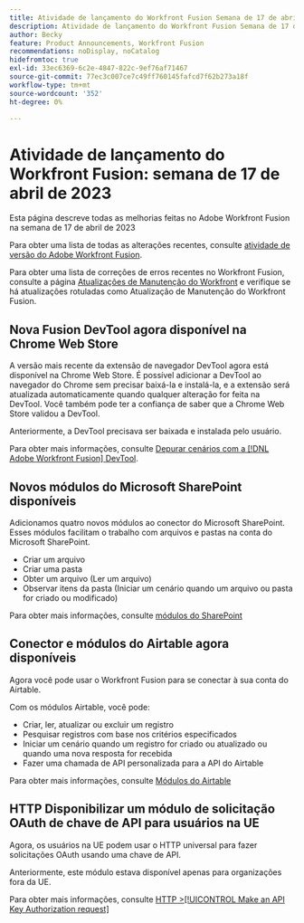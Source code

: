```yaml
---
title: Atividade de lançamento do Workfront Fusion Semana de 17 de abril de 2023
description: Atividade de lançamento do Workfront Fusion Semana de 17 de abril de 2023
author: Becky
feature: Product Announcements, Workfront Fusion
recommendations: noDisplay, noCatalog
hidefromtoc: true
exl-id: 33ec6369-6c2e-4847-822c-9ef76af71467
source-git-commit: 77ec3c007ce7c49ff760145fafcd7f62b273a18f
workflow-type: tm+mt
source-wordcount: '352'
ht-degree: 0%

---
```


# Atividade de lançamento do Workfront Fusion: semana de 17 de abril de 2023

Esta página descreve todas as melhorias feitas no Adobe Workfront Fusion na semana de 17 de abril de 2023

Para obter uma lista de todas as alterações recentes, consulte [atividade de versão do Adobe Workfront Fusion](/help/workfront-fusion/fusion-product-releases/fusion-release-activity.md).

Para obter uma lista de correções de erros recentes no Workfront Fusion, consulte a página [Atualizações de Manutenção do Workfront](https://experienceleague.adobe.com/docs/workfront-known-issues/releases/current-updates.html) e verifique se há atualizações rotuladas como Atualização de Manutenção do Workfront Fusion.

## Nova Fusion DevTool agora disponível na Chrome Web Store

A versão mais recente da extensão de navegador DevTool agora está disponível na Chrome Web Store. É possível adicionar a DevTool ao navegador do Chrome sem precisar baixá-la e instalá-la, e a extensão será atualizada automaticamente quando qualquer alteração for feita na DevTool. Você também pode ter a confiança de saber que a Chrome Web Store validou a DevTool.

Anteriormente, a DevTool precisava ser baixada e instalada pelo usuário.

Para obter mais informações, consulte [Depurar cenários com a [!DNL Adobe Workfront Fusion] DevTool](/help/workfront-fusion/manage-scenarios/debug-a-scenario.md).

## Novos módulos do Microsoft SharePoint disponíveis

Adicionamos quatro novos módulos ao conector do Microsoft SharePoint. Esses módulos facilitam o trabalho com arquivos e pastas na conta do Microsoft SharePoint.

* Criar um arquivo
* Criar uma pasta
* Obter um arquivo (Ler um arquivo)
* Observar itens da pasta (Iniciar um cenário quando um arquivo ou pasta for criado ou modificado)

Para obter mais informações, consulte [módulos do SharePoint](/help/workfront-fusion/references/apps-and-modules/third-party-connectors/sharepoint-modules.md)

## Conector e módulos do Airtable agora disponíveis

Agora você pode usar o Workfront Fusion para se conectar à sua conta do Airtable.

Com os módulos Airtable, você pode:

* Criar, ler, atualizar ou excluir um registro
* Pesquisar registros com base nos critérios especificados
* Iniciar um cenário quando um registro for criado ou atualizado ou quando uma nova resposta for recebida
* Fazer uma chamada de API personalizada para a API do Airtable

Para obter mais informações, consulte [Módulos do Airtable](/help/workfront-fusion/references/apps-and-modules/third-party-connectors/airtable-modules.md)

## HTTP Disponibilizar um módulo de solicitação OAuth de chave de API para usuários na UE

Agora, os usuários na UE podem usar o HTTP universal para fazer solicitações OAuth usando uma chave de API.

Anteriormente, este módulo estava disponível apenas para organizações fora da UE.

Para obter mais informações, consulte [HTTP >[!UICONTROL Make an API Key Authorization request]](/help/workfront-fusion/references/apps-and-modules/universal-connectors/http-module-make-an-api-key-auth-request.md)
